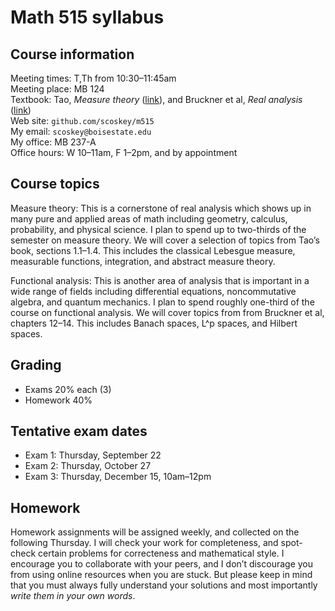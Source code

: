 # Math 515 syllabus

## Course information

Meeting times: T,Th from 10:30–11:45am  
Meeting place: MB 124  
Textbook: Tao, *Measure theory* ([link](http://terrytao.files.wordpress.com/2012/12/gsm-126-tao5-measure-book.pdf)), and Bruckner et al, *Real analysis* ([link](http://classicalrealanalysis.info/documents/BBT-AlllChapters-Landscape.pdf))  
Web site: `github.com/scoskey/m515`  
My email: `scoskey@boisestate.edu`  
My office: MB 237-A  
Office hours: W 10–11am, F 1–2pm, and by appointment

## Course topics

Measure theory: This is a cornerstone of real analysis which shows up in many pure and applied areas of math including geometry, calculus, probability, and physical science. I plan to spend up to two-thirds of the semester on measure theory. We will cover a selection of topics from Tao’s book, sections 1.1–1.4. This includes the classical Lebesgue measure, measurable functions, integration, and abstract measure theory.

Functional analysis: This is another area of analysis that is important in a wide range of fields including differential equations, noncommutative algebra, and quantum mechanics. I plan to spend roughly one-third of the course on functional analysis. We will cover topics from from Bruckner et al, chapters 12–14. This includes Banach spaces, L^p spaces, and Hilbert spaces.

## Grading

* Exams 20% each (3)
* Homework 40%

## Tentative exam dates

* Exam 1: Thursday, September 22
* Exam 2: Thursday, October 27
* Exam 3: Thursday, December 15, 10am–12pm

## Homework

Homework assignments will be assigned weekly, and collected on the following Thursday. I will check your work for completeness, and spot-check certain problems for correcteness and mathematical style. I encourage you to collaborate with your peers, and I don’t discourage you from using online resources when you are stuck. But please keep in mind that you must always fully understand your solutions and most importantly *write them in your own words*.
